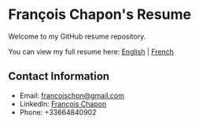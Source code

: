 # François Chapon's Resume

Welcome to my GitHub resume repository. 

You can view my full resume here: [English](fcResume.md) | [French](fcResumefr.md)

## Contact Information

- Email: francoischpn@gmail.com
- LinkedIn: [François Chapon](https://www.linkedin.com/in/fran%C3%A7ois-chapon-2ba563135/)
- Phone: +33664840902

